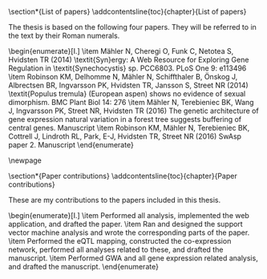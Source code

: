 \section*{List of papers}
\addcontentsline{toc}{chapter}{List of papers}

The thesis is based on the following four papers. They will be referred to in the text by their Roman numerals.

\begin{enumerate}[I.]
\item Mähler N, Cheregi O, Funk C, Netotea S, Hvidsten TR (2014) \textit{Syn}ergy: A Web Resource for Exploring Gene Regulation in \textit{Synechocystis} sp. PCC6803. PLoS One 9: e113496
\item Robinson KM, Delhomme N, Mähler N, Schiffthaler B, Önskog J, Albrectsen BR, Ingvarsson PK, Hvidsten TR, Jansson S, Street NR (2014) \textit{Populus tremula} (European aspen) shows no evidence of sexual dimorphism. BMC Plant Biol 14: 276
\item Mähler N, Terebieniec BK, Wang J, Ingvarsson PK, Street NR, Hvidsten TR (2016) The genetic architecture of gene expression natural variation in a forest tree suggests buffering of central genes. Manuscript
\item Robinson KM, Mähler N, Terebieniec BK, Cottrell J, Lindroth RL, Park, E-J, Hvidsten TR, Street NR (2016) SwAsp paper 2. Manuscript
\end{enumerate}

\newpage

\section*{Paper contributions}
\addcontentsline{toc}{chapter}{Paper contributions}

These are my contributions to the papers included in this thesis.

\begin{enumerate}[I.]
\item Performed all analysis, implemented the web application, and drafted the paper.
\item Ran and designed the support vector machine analysis and wrote the corresponding parts of the paper.
\item Performed the eQTL mapping, constructed the co-expression network, performed all analyses related to these, and drafted the manuscript.
\item Performed GWA and all gene expression related analysis, and drafted the manuscript.
\end{enumerate}
